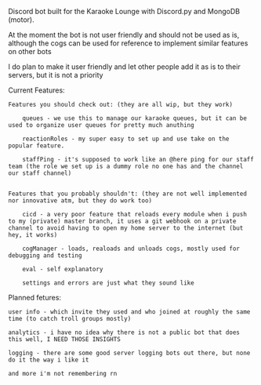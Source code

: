 Discord bot built for the Karaoke Lounge with Discord.py and MongoDB (motor).


At the moment the bot is not user friendly and should not be used as is, although the cogs can be used for reference to implement similar features on other bots

I do plan to make it user friendly and let other people add it as is to their servers, but it is not a priority


Current Features:

    Features you should check out: (they are all wip, but they work)

        queues - we use this to manage our karaoke queues, but it can be used to organize user queues for pretty much anuthing
        
        reactionRoles - my super easy to set up and use take on the popular feature. 

        staffPing - it's supposed to work like an @here ping for our staff team (the role we set up is a dummy role no one has and the channel our staff channel)

    
    Features that you probably shouldn't: (they are not well implemented nor innovative atm, but they do work too)

        cicd - a very poor feature that reloads every module when i push to my (private) master branch, it uses a git webhook on a private channel to avoid having to open my home server to the internet (but hey, it works)

        cogManager - loads, realoads and unloads cogs, mostly used for debugging and testing

        eval - self explanatory

        settings and errors are just what they sound like

Planned fetures:

    user info - which invite they used and who joined at roughly the same time (to catch troll groups mostly)

    analytics - i have no idea why there is not a public bot that does this well, I NEED THOSE INSIGHTS
    
    logging - there are some good server logging bots out there, but none do it the way i like it

    and more i'm not remembering rn

    







